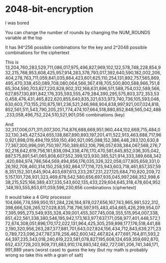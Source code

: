 # 2048-bit-encryption

I was bored

You can change the number of rounds by changing the NUM_ROUNDS variable at the top

It has 94^256 possible combinations for the key and 2^2048 possible combinations for the ciphertext

This is 13,204,760,283,529,711,086,017,975,496,827,969,102,122,578,748,228,854,932,215,768,953,608,425,957,914,283,378,793,017,392,640,590,182,002,206,404,278,763,711,059,841,035,864,423,601,625,110,254,131,892,757,565,869,495,470,338,450,089,708,080,064,566,367,418,705,500,800,588,966,751,865,304,590,703,827,220,828,902,312,168,631,896,511,588,754,032,589,566,627,857,130,891,842,176,335,593,555,479,284,390,295,575,803,372,353,530,458,476,431,465,822,620,855,640,835,321,633,973,740,736,105,593,048,630,603,713,155,210,875,181,236,521,246,988,904,838,997,921,007,024,818,852,561,511,543,790,205,251,774,474,107,664,518,880,852,848,565,042,488,233,058,496,752,224,510,521,901,056 combinations (key)

And 32,317,006,071,311,007,300,714,876,688,669,951,960,444,102,669,715,484,032,130,345,427,524,655,138,867,890,893,197,201,411,522,913,463,688,717,960,921,898,019,494,119,559,150,490,921,095,088,152,386,448,283,120,630,877,367,300,996,091,750,197,750,389,652,106,796,057,638,384,067,568,276,792,218,642,619,756,161,838,094,338,476,170,470,581,645,852,036,305,042,887,575,891,541,065,808,607,552,399,123,930,385,521,914,333,389,668,342,420,684,974,786,564,569,494,856,176,035,326,322,058,077,805,659,331,026,192,708,460,314,150,258,592,864,177,116,725,943,603,718,461,857,357,598,351,152,301,645,904,403,697,613,233,287,231,227,125,684,710,820,209,725,157,101,726,931,323,469,678,542,580,656,697,935,045,997,268,352,998,638,215,525,166,389,437,335,543,602,135,433,229,604,645,318,478,604,952,148,193,555,853,611,059,596,230,656 combinations (ciphertext)

It would take a 4 GHz processor 104,666,774,599,950,151,284,226,184,978,027,656,167,743,965,981,522,312,398,666,526,265,127,028,835,718,796,597,915,483,454,665,426,299,954,077,395,995,273,549,935,328,439,001,455,307,745,008,355,515,954,007,338,851,422,561,338,380,546,195,942,173,163,977,637,171,058,977,401,448,572,172,674,308,051,896,170,172,022,131,964,425,305,259,898,177,176,518,441,882,190,320,956,263,287,377,881,701,643,027,824,156,434,712,843,639,271,230,789,723,096,247,787,378,256,462,600,142,467,824,477,691,764,811,593,244,397,235,343,018,240,619,223,581,078,827,195,608,124,659,359,692,870,652,437,728,203,909,731,883,910,174,893,142,682,727,081,206,741,346,171,991,889 years (worst case) to guess the key (but my math is probably wrong so take this with a grain of salt)

